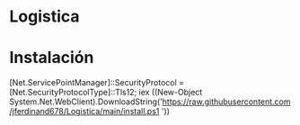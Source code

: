 # Logistica

# Instalación
[Net.ServicePointManager]::SecurityProtocol = [Net.SecurityProtocolType]::Tls12; iex ((New-Object System.Net.WebClient).DownloadString('https://raw.githubusercontent.com/jferdinand678/Logistica/main/install.ps1 '))
